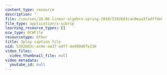 ```yaml
---
content_type: resource
description: ''
file: /courses/18-06-linear-algebra-spring-2010/5392603cac0eaa37adffde090d0fe130_VqP2tREMvt0.srt
file_type: application/x-subrip
learning_resource_types: []
ocw_type: OCWFile
resourcetype: Other
title: 3play caption file
uid: 5392603c-ac0e-aa37-adff-de090d0fe130
video_files:
  video_thumbnail_file: null
video_metadata:
  youtube_id: null
---
```

